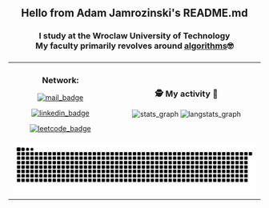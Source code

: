 

<h2 align="center">Hello from Adam Jamrozinski's README.md</h2>
<h3 align="center">I study at the Wroclaw University of Technology <br> My faculty primarily revolves around <ins>algorithms</ins>🤓</h3>


###

<table align="center">
  <tr>
    <td align="center">
      <div>
        <h3>Network:</h3>
      </div>
      <span>
        <p>
          <a href="mailto:adamjamrozinski02@gmail.com">
           <img alt="mail_badge" src="https://img.shields.io/badge/Gmail-white?style=plastic&logo=gmail&logoColor=red&labelColor=white" height="23" />
          </a>
        </p>
        <p>
          <a href="https://www.linkedin.com/in/adam-jamrozi%C5%84ski-053600353/">
           <img alt="linkedin_badge" src="https://custom-icon-badges.demolab.com/badge/LinkedIn-0A66C2?logo=linkedin-white&logoColor=fff?style=plastic" height="23"  />            
          </a>  
        </p>
        <p>
          <a href="https://leetcode.com/u/adam268/">
           <img alt="leetcode_badge" src="https://img.shields.io/badge/LeetCode-gray?style=plastic&logo=leetcode" height="23" />
          </a>  
        </p>
      </span>
    </td>
    <td align="center" valign="middle">
      <h3>🕵️ My activity 👣</h3>
      <span>
        <picture>
          <source media="(prefers-color-scheme: light)" srcset="https://github-readme-stats.vercel.app/api?username=adamjamro&hide_title=false&hide_rank=false&show_icons=true&include_all_commits=true&count_private=true&disable_animations=false&theme=catppuccin_latte&locale=en&&hide=stars&hide_border=true&bg_color=50,77ff0f,C2B700,C9710D" height="125" />
          <img alt="stats_graph" src="https://github-readme-stats.vercel.app/api?username=adamjamro&hide_title=false&hide_rank=false&show_icons=true&include_all_commits=true&count_private=true&disable_animations=false&theme=dracula&locale=en&&hide=stars&hide_border=false&bg_color=50,AA11AA,000000,1F0322" height="125"/>
        </picture>
        <picture>
          <source media="(prefers-color-scheme: light)" srcset="https://github-readme-stats.vercel.app/api/top-langs?username=adamjamro&locale=en&hide_title=false&layout=compact&card_width=320&langs_count=5&theme=catppuccin_latte&hide_border=true&bg_color=55,c9710d,cc9300,cc9300,c2b700,a9db00,77ff0f" height="125"/>
          <img alt="langstats_graph" src="https://github-readme-stats.vercel.app/api/top-langs?username=adamjamro&locale=en&hide_title=false&layout=compact&card_width=320&langs_count=5&theme=dracula&hide_border=false&bg_color=55,1F0322,000000,000000,1F0322,AA11AA,84F579" height="125"/>
        </picture>
      </span>
      <div>&nbsp;</div>
    </td>
  </tr>
  <tr>
    <td colspan="2">
      <div align="center">
        <picture>
          <source media="(prefers-color-scheme: dark)" srcset="https://raw.githubusercontent.com/AdamJamro/AdamJamro/output/github-snake-dark.svg" />
          <source media="(prefers-color-scheme: light)" srcset="https://raw.githubusercontent.com/AdamJamro/AdamJamro/output/github-snake.svg" />
          <img alt="github-snake-animation" src="https://raw.githubusercontent.com/AdamJamro/AdamJamro/output/github-snake.svg" />
        </picture>
      </div>
    </td>
  </tr>
</table>

###
